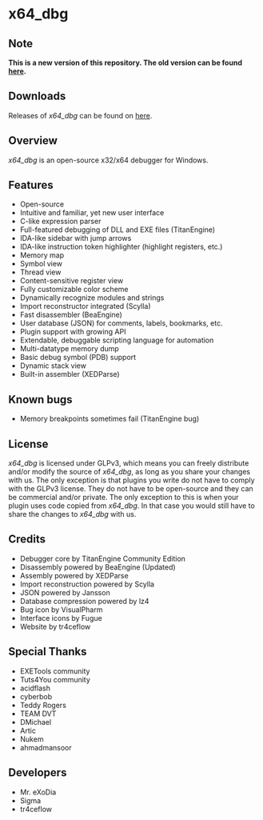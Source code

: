 # x64_dbg

## Note
**This is a new version of this repository. The old version can be found [here](https://bitbucket.org/mrexodia/x64_dbg_old).**

## Downloads
Releases of *x64_dbg* can be found on [here](http://download.x64dbg.com).

## Overview
*x64_dbg* is an open-source x32/x64 debugger for Windows.

## Features
- Open-source
- Intuitive and familiar, yet new user interface
- C-like expression parser
- Full-featured debugging of DLL and EXE files (TitanEngine)
- IDA-like sidebar with jump arrows
- IDA-like instruction token highlighter (highlight registers, etc.)
- Memory map
- Symbol view
- Thread view
- Content-sensitive register view
- Fully customizable color scheme
- Dynamically recognize modules and strings
- Import reconstructor integrated (Scylla)
- Fast disassembler (BeaEngine)
- User database (JSON) for comments, labels, bookmarks, etc.
- Plugin support with growing API
- Extendable, debuggable scripting language for automation
- Multi-datatype memory dump
- Basic debug symbol (PDB) support
- Dynamic stack view
- Built-in assembler (XEDParse)

## Known bugs
- Memory breakpoints sometimes fail (TitanEngine bug)

## License
*x64_dbg* is licensed under GLPv3, which means you can freely distribute and/or modify the source of *x64_dbg*, as long as you share your changes with us. The only exception is that plugins you write do not have to comply with the GLPv3 license. They do not have to be open-source and they can be commercial and/or private. The only exception to this is when your plugin uses code copied from *x64_dbg*. In that case you would still have to share the changes to *x64_dbg* with us.

## Credits
- Debugger core by TitanEngine Community Edition
- Disassembly powered by BeaEngine (Updated)
- Assembly powered by XEDParse
- Import reconstruction powered by Scylla
- JSON powered by Jansson
- Database compression powered by lz4
- Bug icon by VisualPharm
- Interface icons by Fugue
- Website by tr4ceflow

## Special Thanks
- EXETools community
- Tuts4You community
- acidflash
- cyberbob
- Teddy Rogers
- TEAM DVT
- DMichael
- Artic
- Nukem
- ahmadmansoor

## Developers
- Mr. eXoDia
- Sigma
- tr4ceflow